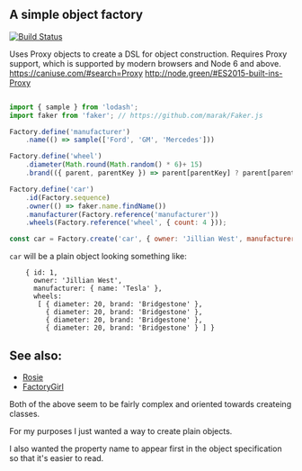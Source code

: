 ## A simple object factory

[![Build Status](https://travis-ci.org/nathanstitt/object-factory-bot.svg?branch=master)](https://travis-ci.org/nathanstitt/object-factory-bot)

Uses Proxy objects to create a DSL for object construction.  Requires Proxy support, which is supported by modern browsers and Node 6 and above.  https://caniuse.com/#search=Proxy http://node.green/#ES2015-built-ins-Proxy

```javascript

import { sample } from 'lodash';
import faker from 'faker'; // https://github.com/marak/Faker.js

Factory.define('manufacturer')
    .name(() => sample(['Ford', 'GM', 'Mercedes']))

Factory.define('wheel')
    .diameter(Math.round(Math.random() * 6)+ 15)
    .brand(({ parent, parentKey }) => parent[parentKey] ? parent[parentKey][0].brand : sample(['Firestone', 'Cooper', 'Bridgestone']));

Factory.define('car')
    .id(Factory.sequence)
    .owner(() => faker.name.findName())
    .manufacturer(Factory.reference('manufacturer'))
    .wheels(Factory.reference('wheel', { count: 4 }));

const car = Factory.create('car', { owner: 'Jillian West', manufacturer: { name: 'Tesla' } });
```


`car` will be a plain object looking something like:
```
    { id: 1,
      owner: 'Jillian West',
      manufacturer: { name: 'Tesla' },
      wheels:
       [ { diameter: 20, brand: 'Bridgestone' },
         { diameter: 20, brand: 'Bridgestone' },
         { diameter: 20, brand: 'Bridgestone' },
         { diameter: 20, brand: 'Bridgestone' } ] }
```


## See also:

 * [Rosie](https://github.com/rosiejs/rosie)
 * [FactoryGirl](https://github.com/aexmachina/factory-girl)


Both of the above seem to be fairly complex and oriented towards createing classes.

For my purposes I just wanted a way to create plain objects.

I also wanted the property name to appear first in the object specification so that it's easier to read.
